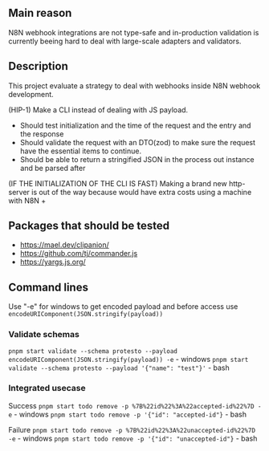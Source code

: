 ## Main reason

N8N webhook integrations are not type-safe and in-production validation is currently beeing hard to deal with large-scale adapters and validators.

## Description

This project evaluate a strategy to deal with webhooks inside N8N webhook development.

(HIP-1) Make a CLI instead of dealing with JS payload.

- Should test initialization and the time of the request and the entry and the response
- Should validate the request with an DTO(zod) to make sure the request have the essential items to continue.
- Should be able to return a stringified JSON in the process out instance and be parsed after

(IF THE INITIALIZATION OF THE CLI IS FAST) Making a brand new http-server is out of the way because would have extra costs using a machine with N8N +

## Packages that should be tested

- https://mael.dev/clipanion/
- https://github.com/tj/commander.js
- https://yargs.js.org/

## Command lines

Use "-e" for windows to get encoded payload and before access use `encodeURIComponent(JSON.stringify(payload))`

### Validate schemas

`pnpm start validate --schema protesto --payload encodeURIComponent(JSON.stringify(payload)) -e` - windows
`pnpm start validate --schema protesto --payload '{"name": "test"}'` - bash

### Integrated usecase

Success
`pnpm start todo remove -p %7B%22id%22%3A%22accepted-id%22%7D -e` - windows
`pnpm start todo remove -p '{"id": "accepted-id"}` - bash

Failure
`pnpm start todo remove -p %7B%22id%22%3A%22unaccepted-id%22%7D -e` - windows
`pnpm start todo remove -p '{"id": "unaccepted-id"}` - bash
